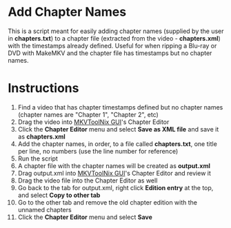 # Add Chapter Names

This is a script meant for easily adding chapter names (supplied by the user in **chapters.txt**) to a chapter file (extracted from the video - **chapters.xml**) with the timestamps already defined. Useful for when ripping a Blu-ray or DVD with MakeMKV and the chapter file has timestamps but no chapter names.

# Instructions

1. Find a video that has chapter timestamps defined but no chapter names (chapter names are "Chapter 1", "Chapter 2", etc)
2. Drag the video into [MKVToolNix GUI](https://mkvtoolnix.download/downloads.html)'s Chapter Editor 
3. Click the **Chapter Editor** menu and select **Save as XML file** and save it as **chapters.xml**
4. Add the chapter names, in order, to a file called **chapters.txt**, one title per line, no numbers (use the line number for reference)
5. Run the script
6. A chapter file with the chapter names will be created as **output.xml**
7. Drag output.xml into [MKVToolNix GUI](https://mkvtoolnix.download/downloads.html)'s Chapter Editor and review it
8. Drag the video file into the Chapter Editor as well
9. Go back to the tab for output.xml, right click **Edition entry** at the top, and select **Copy to other tab**
10. Go to the other tab and remove the old chapter edition with the unnamed chapters
11. Click the **Chapter Editor** menu and select **Save**